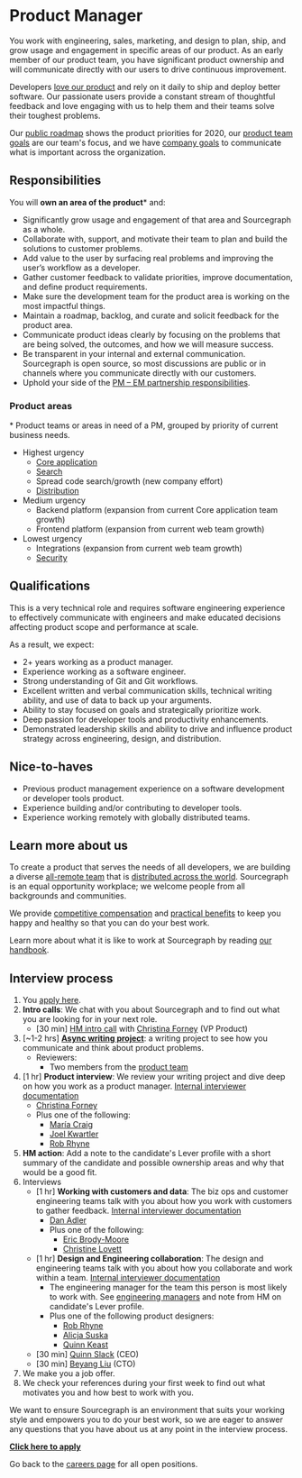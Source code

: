 # Product Manager

You work with engineering, sales, marketing, and design to plan, ship, and grow usage and engagement in specific areas of our product. As an early member of our product team, you have significant product ownership and will communicate directly with our users to drive continuous improvement.

Developers [love our product](https://engineeringblog.yelp.com/2019/11/winning-the-hackathon-with-sourcegraph.html) and rely on it daily to ship and deploy better software. Our passionate users provide a constant stream of thoughtful feedback and love engaging with us to help them and their teams solve their toughest problems.

Our [public roadmap](https://about.sourcegraph.com/direction) shows the product priorities for 2020, our [product team goals](https://about.sourcegraph.com/handbook/product/goals) are our team's focus, and we have [company goals](https://about.sourcegraph.com/company/goals) to communicate what is important across the organization.

## Responsibilities

You will **own an area of the product**\* and:

- Significantly grow usage and engagement of that area and Sourcegraph as a whole.
- Collaborate with, support, and motivate their team to plan and build the solutions to customer problems.
- Add value to the user by surfacing real problems and improving the user’s workflow as a developer.
- Gather customer feedback to validate priorities, improve documentation, and define product requirements.
- Make sure the development team for the product area is working on the most impactful things.
- Maintain a roadmap, backlog, and curate and solicit feedback for the product area.
- Communicate product ideas clearly by focusing on the problems that are being solved, the outcomes, and how we will measure success.
- Be transparent in your internal and external communication. Sourcegraph is open source, so most discussions are public or in channels where you communicate directly with our customers.
- Uphold your side of the [PM – EM partnership responsibilities](product_manager_engineering_manager_responsibilities.md).

### Product areas

\* Product teams or areas in need of a PM, grouped by priority of current business needs.

- Highest urgency
  - [Core application](../../engineering/core-application/index.md)
  - [Search](../../engineering/search/index.md)
  - Spread code search/growth (new company effort)
  - [Distribution](../../engineering/distribution/index.md)
- Medium urgency
  - Backend platform (expansion from current Core application team growth)
  - Frontend platform (expansion from current web team growth)
- Lowest urgency
  - Integrations (expansion from current web team growth)
  - [Security](../../engineering/security/index.md)

## Qualifications

This is a very technical role and requires software engineering experience to effectively communicate with engineers and make educated decisions affecting product scope and performance at scale.

As a result, we expect:

- 2+ years working as a product manager.
- Experience working as a software engineer.
- Strong understanding of Git and Git workflows.
- Excellent written and verbal communication skills, technical writing ability, and use of data to back up your arguments.
- Ability to stay focused on goals and strategically prioritize work.
- Deep passion for developer tools and productivity enhancements.
- Demonstrated leadership skills and ability to drive and influence product strategy across engineering, design, and distribution.

## Nice-to-haves

- Previous product management experience on a software development or developer tools product.
- Experience building and/or contributing to developer tools.
- Experience working remotely with globally distributed teams.

## Learn more about us

To create a product that serves the needs of all developers, we are building a diverse [all-remote team](../../../company/remote/index.md) that is [distributed across the world](../../../company/team/index.md). Sourcegraph is an equal opportunity workplace; we welcome people from all backgrounds and communities.

We provide [competitive compensation](../../people-ops/compensation.md) and [practical benefits](../../people-ops/benefits-and-perks.md) to keep you happy and healthy so that you can do your best work.

Learn more about what it is like to work at Sourcegraph by reading [our handbook](../../index.md).

## Interview process

1. You [apply here](https://jobs.lever.co/sourcegraph/254299f5-f91b-43e2-aa1a-3732963dd296/apply).
1. **Intro calls**: We chat with you about Sourcegraph and to find out what you are looking for in your next role.
   - [30 min] [HM intro call](./interviews/hm_intro_call.md) with [Christina Forney](../../../company/team/index.md#christina-forney-she-her) (VP Product)
1. [~1-2 hrs] **[Async writing project](./interviews/pm_rfc_project.md)**: a writing project to see how you communicate and think about product problems.
   - Reviewers:
     - Two members from the [product team](../index.md#team)
1. [1 hr] **Product interview**: We review your writing project and dive deep on how you work as a product manager. [Internal interviewer documentation](https://github.com/sourcegraph/interviews/blob/master/product/product-manager/product.md)
   - [Christina Forney](../../../company/team/index.md#christina-forney-she-her)
   - Plus one of the following:
     - [María Craig](../../../company/team/index.md#maría-craig-she-her)
     - [Joel Kwartler](../../../company/team/index.md#joel-kwartler-he-him)
     - [Rob Rhyne](../../../company/team/index.md#rob-rhyne)
1. **HM action**: Add a note to the candidate's Lever profile with a short summary of the candidate and possible ownership areas and why that would be a good fit.
1. Interviews
   - [1 hr] **Working with customers and data**: The biz ops and customer engineering teams talk with you about how you work with customers to gather feedback. [Internal interviewer documentation](https://github.com/sourcegraph/interviews/blob/master/product/product-manager/customers-and-data.md)
     - [Dan Adler](../../../company/team/index.md#dan-adler-he-him)
     - Plus one of the following:
       - [Eric Brody-Moore](../../../company/team/index.md#eric-brody-moore)
       - [Christine Lovett](../../../company/team/index.md#christine-lovett-she-her)
   - [1 hr] **Design and Engineering collaboration**: The design and engineering teams talk with you about how you collaborate and work within a team. [Internal interviewer documentation](https://github.com/sourcegraph/interviews/blob/master/product/product-manager/design-engineering-collaboration.md)
     - The engineering manager for the team this person is most likely to work with. See [engineering managers](../../engineering/leadership/index.md#members) and note from HM on candidate's Lever profile.
     - Plus one of the following product designers:
       - [Rob Rhyne](../../../company/team/index.md#rob-rhyne)
       - [Alicja Suska](../../../company/team/index.md#alicja-suska-she-her)
       - [Quinn Keast](../../../company/team/index.md#quinn-keast-he-him)
   - [30 min] [Quinn Slack](../../../company/team/index.md#quinn-slack) (CEO)
   - [30 min] [Beyang Liu](../../../company/team/index.md#beyang-liu) (CTO)
1. We make you a job offer.
1. We check your references during your first week to find out what motivates you and how best to work with you.

We want to ensure Sourcegraph is an environment that suits your working style and empowers you to do your best work, so we are eager to answer any questions that you have about us at any point in the interview process.

**[Click here to apply](https://jobs.lever.co/sourcegraph/254299f5-f91b-43e2-aa1a-3732963dd296/apply)**

Go back to the [careers page](../../../company/careers.md) for all open positions.
